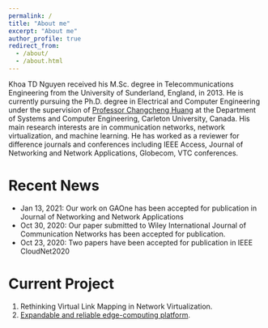 ```yaml
---
permalink: /
title: "About me"
excerpt: "About me"
author_profile: true
redirect_from: 
  - /about/
  - /about.html
---
```


Khoa TD Nguyen received his M.Sc. degree in Telecommunications Engineering from the University of Sunderland, England, in 2013. He is currently pursuing the Ph.D. degree in Electrical and Computer Engineering under the supervision of [Professor Changcheng Huang](http://www.sce.carleton.ca/faculty/huang.html) at the Department of Systems and Computer Engineering, Carleton University, Canada. His main research interests are in communication networks, network virtualization, and machine learning. He has worked as a reviewer for difference journals and conferences including IEEE Access, Journal of Networking and Network Applications, Globecom, VTC conferences. 


Recent News
======
* Jan 13, 2021: Our work on GAOne has been accepted for publication in Journal of Networking and Network Applications
* Oct 30, 2020: Our paper submitted to Wiley International Journal of Communication Networks has been accepted for publication.
* Oct 23, 2020: Two papers have been accepted for publication in IEEE CloudNet2020


Current Project
======
1. Rethinking Virtual Link Mapping in Network Virtualization. 
1. [Expandable and reliable edge-computing platform](https://educationnewscanada.com/article/organization/24248/825039/Carleton-Receives-NSERC-Grants-to-Support-Innovative-Industry-Partnerships.htm). 

